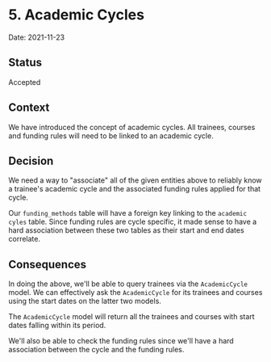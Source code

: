 # 5. Academic Cycles

Date: 2021-11-23

## Status

Accepted

## Context

We have introduced the concept of academic cycles. All trainees, courses and funding rules will need to be linked to an academic cycle.

## Decision

We need a way to "associate" all of the given entities above to reliably know a trainee's academic cycle and the associated funding rules applied for that cycle. 

Our `funding_methods` table will have a foreign key linking to the `academic cyles` table. Since funding rules are cycle specific, it made sense to have a hard association between these two tables as their start and end dates correlate.

## Consequences

In doing the above, we'll be able to query trainees via the `AcademicCycle` model. We can effectively ask the `AcademicCycle` for its trainees and courses using the start dates on the latter two models. 

The `AcademicCycle` model will return all the trainees and courses with start dates falling within its period. 

We'll also be able to check the funding rules since we'll have a hard association between the cycle and the funding rules.
